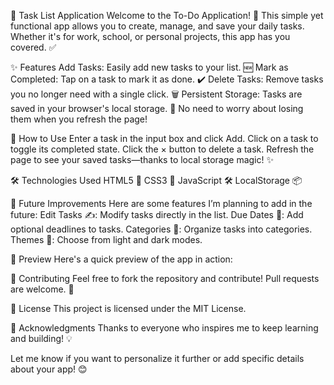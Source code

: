 📝 Task List Application
Welcome to the To-Do Application! 🎉 This simple yet functional app allows you to create, manage, and save your daily tasks. Whether it's for work, school, or personal projects, this app has you covered. ✅

✨ Features
Add Tasks: Easily add new tasks to your list. 🆕
Mark as Completed: Tap on a task to mark it as done. ✔️
Delete Tasks: Remove tasks you no longer need with a single click. 🗑️
Persistent Storage: Tasks are saved in your browser's local storage. 💾 No need to worry about losing them when you refresh the page!

🚀 How to Use
Enter a task in the input box and click Add.
Click on a task to toggle its completed state.
Click the × button to delete a task.
Refresh the page to see your saved tasks—thanks to local storage magic! ✨

🛠️ Technologies Used
HTML5 📄
CSS3 🎨
JavaScript 🛠️
LocalStorage 📦

🌟 Future Improvements
Here are some features I’m planning to add in the future:
Edit Tasks ✍️: Modify tasks directly in the list.
Due Dates 📅: Add optional deadlines to tasks.
Categories 📂: Organize tasks into categories.
Themes 🎨: Choose from light and dark modes.

👀 Preview
Here's a quick preview of the app in action:

🤝 Contributing
Feel free to fork the repository and contribute! Pull requests are welcome. 🚀

📄 License
This project is licensed under the MIT License.

🙌 Acknowledgments
Thanks to everyone who inspires me to keep learning and building! 💡

Let me know if you want to personalize it further or add specific details about your app! 😊

